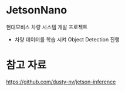 # JetsonNano
현대모비스 차량 시스템 개발 프로젝트
- 차량 데이터를 학습 시켜 Object Detection 진행
# 참고 자료
https://github.com/dusty-nv/jetson-inference
